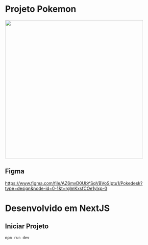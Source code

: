 # Projeto Pokemon

<img height="450" src="https://rafaelferreira99.vercel.app/_next/image?url=%2F_next%2Fstatic%2Fmedia%2Fthumb_pokemon.3bba4ece.png&w=3840&q=75" />

## Figma
https://www.figma.com/file/AZ6mvD0UbYSqVBVoSIptu1/Pokedesk?type=design&node-id=0-1&t=rglmKxsfCOe1ylxp-0

# Desenvolvido em NextJS

## Iniciar Projeto

```bash
npm run dev
```
